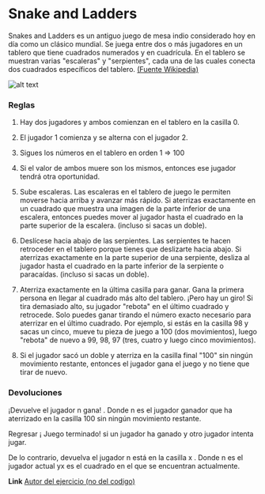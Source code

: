 # Snake and Ladders

Snakes and Ladders es un antiguo juego de mesa indio considerado hoy en día como un clásico mundial. Se juega entre dos o más jugadores en un tablero que tiene cuadrados numerados y en cuadrícula. En el tablero se muestran varias "escaleras" y "serpientes", cada una de las cuales conecta dos cuadrados específicos del tablero. [(Fuente Wikipedia)](http://https://en.wikipedia.org/wiki/Snakes_and_ladders "(Fuente Wikipedia)")

 ![alt text](https://raw.githubusercontent.com/adrianeyre/codewars/master/Ruby/Authored/snakesandladdersboard.jpg) 
 
###  Reglas
1. Hay dos jugadores y ambos comienzan en el tablero en la casilla 0. 

2. El jugador 1 comienza y se alterna con el jugador 2. 

3. Sigues los números en el tablero en orden 1 => 100 

4. Si el valor de ambos muere son los mismos, entonces ese jugador tendrá otra oportunidad. 

5. Sube escaleras. Las escaleras en el tablero de juego le permiten moverse hacia arriba y avanzar más rápido. Si aterrizas exactamente en un cuadrado que muestra una imagen de la parte inferior de una escalera, entonces puedes mover al jugador hasta el cuadrado en la parte superior de la escalera. (incluso si sacas un doble).

6. Deslícese hacia abajo de las serpientes. Las serpientes te hacen retroceder en el tablero porque tienes que deslizarte hacia abajo. Si aterrizas exactamente en la parte superior de una serpiente, desliza al jugador hasta el cuadrado en la parte inferior de la serpiente o paracaídas. (incluso si sacas un doble). 

7. Aterriza exactamente en la última casilla para ganar. Gana la primera persona en llegar al cuadrado más alto del tablero. ¡Pero hay un giro! Si tira demasiado alto, su jugador "rebota" en el último cuadrado y retrocede. Solo puedes ganar tirando el número exacto necesario para aterrizar en el último cuadrado. Por ejemplo, si estás en la casilla 98 y sacas un cinco, mueve tu pieza de juego a 100 (dos movimientos), luego "rebota" de nuevo a 99, 98, 97 (tres, cuatro y luego cinco movimientos).

8. Si el jugador sacó un doble y aterriza en la casilla final "100" sin ningún movimiento restante, entonces el jugador gana el juego y no tiene que tirar de nuevo.

### Devoluciones

¡Devuelve el jugador n gana! . Donde n es el jugador ganador que ha aterrizado en la casilla 100 sin ningún movimiento restante. 

Regresar ¡ Juego terminado! si un jugador ha ganado y otro jugador intenta jugar. 

De lo contrario, devuelva el jugador n está en la casilla x . Donde n es el jugador actual yx es el cuadrado en el que se encuentran actualmente.

**Link** [Autor del ejercicio (no del codigo)](http://https://www.codewars.com/kata/587136ba2eefcb92a9000027 "Autor del ejercicio (no del codigo)")
